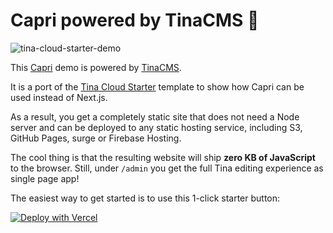 # Capri powered by TinaCMS 🦙

![tina-cloud-starter-demo](https://user-images.githubusercontent.com/103008/130587027-995ccc45-a852-4f90-b658-13e8e0517339.gif)

This [Capri](https://capri.build) demo is powered by [TinaCMS](https://app.tina.io).

It is a port of the [Tina Cloud Starter](https://github.com/tinacms/tina-cloud-starter) template
to show how Capri can be used instead of Next.js.

As a result, you get a completely static site that does not need a Node server and can be deployed
to any static hosting service, including S3, GitHub Pages, surge or Firebase Hosting.

The cool thing is that the resulting website will ship **zero KB of JavaScript** to the browser.
Still, under `/admin` you get the full Tina editing experience as single page app!

The easiest way to get started is to use this 1-click starter button:

[![Deploy with Vercel](https://vercel.com/button)](https://vercel.com/new/clone?demo-image=https%3A%2F%2Fapp.tina.io%2Fimages%2Ftina-cloud-starter.png&demo-title=Capri+with+Tina+Starter&demo-url=https%3A%2F%2Fgithub.com%2Ftinacms%2Ftina-cloud-starter%2Ftree%2Fmain&repository-name=tinacms-cloud-capri&project-name=tinacms-cloud-capri&redirect-url=https%3A%2F%2Fapp.tina.io%2Fprojects%2Fstarter&demo-description=A+Capri+site+powered+by+Tina.&repository-url=https%3A%2F%2Fgithub.com%2Fcapri-js%2Ftinacms-cloud-capri%2Ftree%2Fmain&integration-ids=oac_16ZYZ0RVRarpKj9Ninm5WkbR)

